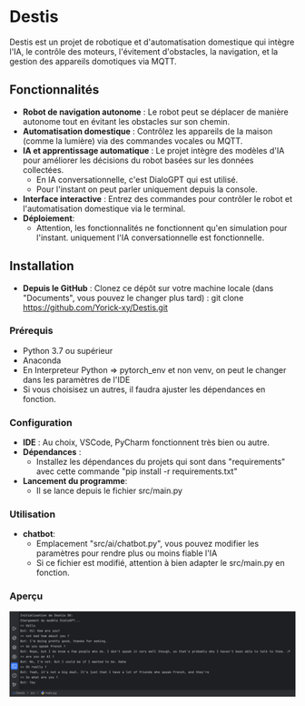 # Destis

Destis est un projet de robotique et d'automatisation domestique qui intègre l'IA, le contrôle des moteurs, l'évitement d'obstacles, la navigation, et la gestion des appareils domotiques via MQTT.

## Fonctionnalités

- **Robot de navigation autonome** : Le robot peut se déplacer de manière autonome tout en évitant les obstacles sur son chemin.
- **Automatisation domestique** : Contrôlez les appareils de la maison (comme la lumière) via des commandes vocales ou MQTT.
- **IA et apprentissage automatique** : Le projet intègre des modèles d'IA pour améliorer les décisions du robot basées sur les données collectées.
  - En IA conversationnelle, c'est DialoGPT qui est utilisé.
  - Pour l'instant on peut parler uniquement depuis la console.
- **Interface interactive** : Entrez des commandes pour contrôler le robot et l'automatisation domestique via le terminal.
- **Déploiement**:
  - Attention, les fonctionnalités ne fonctionnent qu'en simulation pour l'instant. uniquement l'IA conversationnelle est fonctionnelle.

## Installation
- **Depuis le GitHub** : Clonez ce dépôt sur votre machine locale (dans "Documents", vous pouvez le changer plus tard) :
   git clone https://github.com/Yorick-xy/Destis.git


### Prérequis

- Python 3.7 ou supérieur
- Anaconda
- En Interpreteur Python => pytorch_env et non venv, on peut le changer dans les paramètres de l'IDE
- Si vous choisisez un autres, il faudra ajuster les dépendances en fonction.

### Configuration

- **IDE** : Au choix, VSCode, PyCharm fonctionnent très bien ou autre.
- **Dépendances** :
  - Installez les dépendances du projets qui sont dans "requirements" avec cette commande "pip install -r requirements.txt"
- **Lancement du programme**:
  - Il se lance depuis le fichier src/main.py

### Utilisation

- **chatbot**:
  - Emplacement "src/ai/chatbot.py", vous pouvez modifier les paramètres pour rendre plus ou moins fiable l'IA
  - Si ce fichier est modifié, attention à bien adapter le src/main.py en fonction.

### Aperçu
![img.png](img.png)